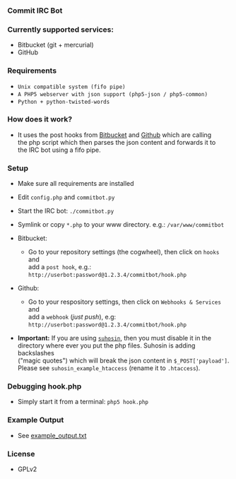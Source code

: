 ### Commit IRC Bot ###

### Currently supported services: ###

 * Bitbucket (git + mercurial)
 * GitHub

### Requirements ###

  * `Unix compatible system (fifo pipe)`
  * `A PHP5 webserver with json support (php5-json / php5-common)`
  * `Python + python-twisted-words`

### How does it work? ###

  * It uses the post hooks from
    [Bitbucket](https://confluence.atlassian.com/display/BITBUCKET/POST+hook+management) and
    [Github](https://help.github.com/articles/post-receive-hooks)
    which are calling  
    the php script which then parses the json content and forwards it to  
    the IRC bot using a fifo pipe.

### Setup ###

  * Make sure all requirements are installed
  * Edit `config.php` and `commitbot.py`
  * Start the IRC bot: `./commitbot.py`
  * Symlink or copy `*.php` to your www directory. e.g.: `/var/www/commitbot`

  * Bitbucket: 
     * Go to your repository settings (the cogwheel), then click on `hooks` and  
       add a `post hook`, e.g.: `http://userbot:password@1.2.3.4/commitbot/hook.php`

  * Github:
      * Go to your respository settings, then click on `Webhooks & Services` and  
        add a `webhook` (*just push*), e.g: `http://userbot:password@1.2.3.4/commitbot/hook.php`

  * **Important:** If you are using 
    [`suhosin`](http://www.hardened-php.net/suhosin/),
    then you must disable it in the  
    directory where ever you put the php files. Suhosin is adding backslashes  
    ("magic quotes") which will break the json content in `$_POST['payload']`.  
    Please see `suhosin_example_htaccess` (rename it to `.htaccess`).

### Debugging hook.php ###

   * Simply start it from a terminal: `php5 hook.php`

### Example Output ###

   * See [example_output.txt](https://github.com/tpoechtrager/commitbot/blob/master/example_output.txt)

### License ###

   * GPLv2
